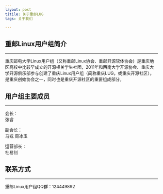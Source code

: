 ```yaml
---
layout: post  
titile: 关于重邮LUG  
tags: 关于我们  

---
```


## 重邮Linux用户组简介
---
重庆邮电大学Linux用户组（又称重邮Linux协会、重邮开源软体协会）是重庆地区高校中比较早成立的开源相关学生社团，2011年和西南大学开源协会、重庆大学开源俱乐部参与创建了重庆Linux用户组（简称重庆LUG，或重庆开源社区），是重庆创始协会之一，同时也是重庆开源社区的重要组成部分。  

## 用户组主要成员
---
会长：  
张睿  
  
  
副会长：  
马戎 周冰玉  
  
运营部长：  
杜易钊  

## 联系方式
---
重邮Linux用户组QQ群：124449892